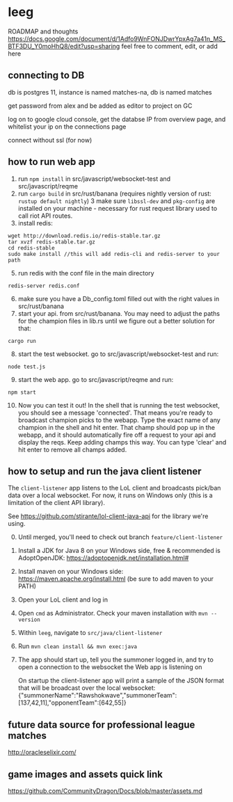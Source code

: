 # leeg
ROADMAP and thoughts
https://docs.google.com/document/d/1Adfo9WnFONJDwrYpxAg7a41n_MS_BTF3DU_Y0moHhQ8/edit?usp=sharing
feel free to comment, edit, or add here

## connecting to DB
db is postgres 11, instance is named matches-na, db is named matches

get password from alex and be added as editor to project on GC

log on to google cloud console, get the databse IP from overview page, and whitelist your ip on the connections page

connect without ssl (for now)

## how to run web app
1. run `npm install` in src/javascript/websocket-test and src/javascript/reqme
2. run `cargo build` in src/rust/banana (requires nightly version of rust: `rustup default nightly`)
3 make sure `libssl-dev` and `pkg-config` are installed on your machine - necessary for rust request library used to call riot API routes.
4. install redis:
 ```
 wget http://download.redis.io/redis-stable.tar.gz
tar xvzf redis-stable.tar.gz
cd redis-stable
sudo make install //this will add redis-cli and redis-server to your path
 ```
 5. run redis with the conf file in the main directory
 ```
 redis-server redis.conf
 ```
 6. make sure you have a Db_config.toml filled out with the right values in src/rust/banana
 7. start your api. from src/rust/banana. You may need to adjust the paths for the champion files in lib.rs until we figure out a better solution for that:
 ```
 cargo run
 ```
 8. start the test websocket. go to src/javascript/websocket-test and run:
 ```
 node test.js
 ```
 9. start the web app. go to src/javascript/reqme and run:
 ```
 npm start
 ```
 10. Now you can test it out! In the shell that is running the test websocket, you should see a message 'connected'. That means you're ready to broadcast champion picks to the webapp. Type the exact name of any champion in the shell and hit enter. That champ should pop up in the webapp, and it should automatically fire off a request to your api and display the reqs. Keep adding champs this way. You can type 'clear' and hit enter to remove all champs added. 

## how to setup and run the java client listener

The `client-listener` app listens to the LoL client and broadcasts pick/ban data over a local websocket.
For now, it runs on Windows only (this is a limitation of the client API library).

See https://github.com/stirante/lol-client-java-api for the library we're using.

 0. Until merged, you'll need to check out branch `feature/client-listener`
 1. Install a JDK for Java 8 on your Windows side, free & recommended is AdoptOpenJDK: https://adoptopenjdk.net/installation.html#
 2. Install maven on your Windows side: https://maven.apache.org/install.html (be sure to add maven to your PATH)
 3. Open your LoL client and log in
 4. Open `cmd` as Administrator. Check your maven installation with `mvn --version`
 5. Within `leeg`, navigate to `src/java/client-listener`
 6. Run `mvn clean install && mvn exec:java`
 7. The app should start up, tell you the summoner logged in, and try to open a connection to the websocket the Web app is listening on
    
    On startup the client-listener app will print a sample of the JSON format that will be broadcast over the local websocket:
    {"summonerName":"Rawshokwave","summonerTeam":[137,42,11],"opponentTeam":[642,55]}

## future data source for professional league matches 
http://oracleselixir.com/

## game images and assets quick link
https://github.com/CommunityDragon/Docs/blob/master/assets.md
